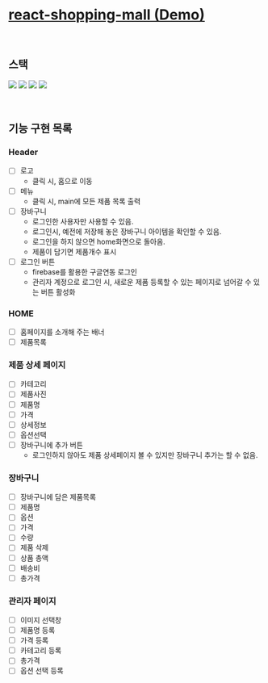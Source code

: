 # [react-shopping-mall (Demo)]()

<br/>

## 스택

<img src="https://img.shields.io/badge/React-61DAFB?style=flat-round&logo=React&logoColor=gray" /> <img src="https://img.shields.io/badge/React Router-CA4245?style=flat-round&logo=ReactRouter&logoColor=white"/> <img src="https://img.shields.io/badge/Firebase-FFCA28?style=flat-round&logo=Firebase&logoColor=white"/> <img src="https://img.shields.io/badge/Tailwind-06B6D4?style=flat-round&logo=TailwindCSS&logoColor=white"/>

<br/>

## 기능 구현 목록

### Header

- [ ] 로고
  - 클릭 시, 홈으로 이동
- [ ] 메뉴
  - 클릭 시, main에 모든 제품 목록 출력
- [ ] 장바구니
  - 로그인한 사용자만 사용할 수 있음.
  - 로그인시, 예전에 저장해 놓은 장바구니 아이템을 확인할 수 있음.
  - 로그인을 하지 않으면 home화면으로 돌아옴.
  - 제품이 담기면 제품개수 표시
- [ ] 로그인 버튼
  - firebase를 활용한 구글연동 로그인
  - 관리자 계정으로 로그인 시, 새로운 제품 등록할 수 있는 페이지로 넘어갈 수 있는 버튼 활성화

### HOME

- [ ] 홈페이지를 소개해 주는 배너
- [ ] 제품목록

### 제품 상세 페이지

- [ ] 카테고리
- [ ] 제품사진
- [ ] 제품명
- [ ] 가격
- [ ] 상세정보
- [ ] 옵션선택
- [ ] 장바구니에 추가 버튼
  - 로그인하지 않아도 제품 상세페이지 볼 수 있지만 장바구니 추가는 할 수 없음.

### 장바구니

- [ ] 장바구니에 담은 제품목록
- [ ] 제품명
- [ ] 옵션
- [ ] 가격
- [ ] 수량
- [ ] 제품 삭제
- [ ] 상품 총액
- [ ] 배송비
- [ ] 총가격

### 관리자 페이지

- [ ] 이미지 선택창
- [ ] 제품명 등록
- [ ] 가격 등록
- [ ] 카테고리 등록
- [ ] 총가격
- [ ] 옵션 선택 등록
